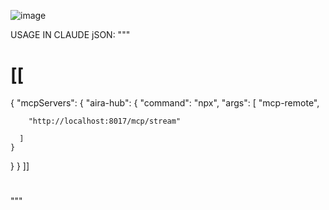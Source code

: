 ![image](https://github.com/user-attachments/assets/72226304-6a0e-47e6-b788-19db2fe9f63d)


USAGE IN CLAUDE jSON: 
"""
# [[
{
  "mcpServers": {
    "aira-hub": {
      "command": "npx",
      "args": [
        "mcp-remote",

        "http://localhost:8017/mcp/stream"

      ]
    }
  }
}
]]
#
"""
